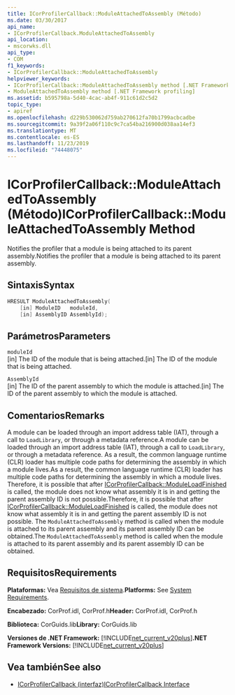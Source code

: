 ```yaml
---
title: ICorProfilerCallback::ModuleAttachedToAssembly (Método)
ms.date: 03/30/2017
api_name:
- ICorProfilerCallback.ModuleAttachedToAssembly
api_location:
- mscorwks.dll
api_type:
- COM
f1_keywords:
- ICorProfilerCallback::ModuleAttachedToAssembly
helpviewer_keywords:
- ICorProfilerCallback::ModuleAttachedToAssembly method [.NET Framework profiling]
- ModuleAttachedToAssembly method [.NET Framework profiling]
ms.assetid: b595798a-5d40-4cac-ab4f-911c61d2c5d2
topic_type:
- apiref
ms.openlocfilehash: d229b530062d759ab270612fa70b1799acbcadbe
ms.sourcegitcommit: 9a39f2a06f110c9c7ca54ba216900d038aa14ef3
ms.translationtype: MT
ms.contentlocale: es-ES
ms.lasthandoff: 11/23/2019
ms.locfileid: "74448075"
---
```

# <a name="icorprofilercallbackmoduleattachedtoassembly-method"></a><span data-ttu-id="dbae2-102">ICorProfilerCallback::ModuleAttachedToAssembly (Método)</span><span class="sxs-lookup"><span data-stu-id="dbae2-102">ICorProfilerCallback::ModuleAttachedToAssembly Method</span></span>
<span data-ttu-id="dbae2-103">Notifies the profiler that a module is being attached to its parent assembly.</span><span class="sxs-lookup"><span data-stu-id="dbae2-103">Notifies the profiler that a module is being attached to its parent assembly.</span></span>  
  
## <a name="syntax"></a><span data-ttu-id="dbae2-104">Sintaxis</span><span class="sxs-lookup"><span data-stu-id="dbae2-104">Syntax</span></span>  
  
```cpp  
HRESULT ModuleAttachedToAssembly(  
    [in] ModuleID   moduleId,  
    [in] AssemblyID AssemblyId);  
```  
  
## <a name="parameters"></a><span data-ttu-id="dbae2-105">Parámetros</span><span class="sxs-lookup"><span data-stu-id="dbae2-105">Parameters</span></span>  
 `moduleId`  
 <span data-ttu-id="dbae2-106">[in] The ID of the module that is being attached.</span><span class="sxs-lookup"><span data-stu-id="dbae2-106">[in] The ID of the module that is being attached.</span></span>  
  
 `AssemblyId`  
 <span data-ttu-id="dbae2-107">[in] The ID of the parent assembly to which the module is attached.</span><span class="sxs-lookup"><span data-stu-id="dbae2-107">[in] The ID of the parent assembly to which the module is attached.</span></span>  
  
## <a name="remarks"></a><span data-ttu-id="dbae2-108">Comentarios</span><span class="sxs-lookup"><span data-stu-id="dbae2-108">Remarks</span></span>  
 <span data-ttu-id="dbae2-109">A module can be loaded through an import address table (IAT), through a call to `LoadLibrary`, or through a metadata reference.</span><span class="sxs-lookup"><span data-stu-id="dbae2-109">A module can be loaded through an import address table (IAT), through a call to `LoadLibrary`, or through a metadata reference.</span></span> <span data-ttu-id="dbae2-110">As a result, the common language runtime (CLR) loader has multiple code paths for determining the assembly in which a module lives.</span><span class="sxs-lookup"><span data-stu-id="dbae2-110">As a result, the common language runtime (CLR) loader has multiple code paths for determining the assembly in which a module lives.</span></span> <span data-ttu-id="dbae2-111">Therefore, it is possible that after [ICorProfilerCallback::ModuleLoadFinished](../../../../docs/framework/unmanaged-api/profiling/icorprofilercallback-moduleloadfinished-method.md) is called, the module does not know what assembly it is in and getting the parent assembly ID is not possible.</span><span class="sxs-lookup"><span data-stu-id="dbae2-111">Therefore, it is possible that after [ICorProfilerCallback::ModuleLoadFinished](../../../../docs/framework/unmanaged-api/profiling/icorprofilercallback-moduleloadfinished-method.md) is called, the module does not know what assembly it is in and getting the parent assembly ID is not possible.</span></span> <span data-ttu-id="dbae2-112">The `ModuleAttachedToAssembly` method is called when the module is attached to its parent assembly and its parent assembly ID can be obtained.</span><span class="sxs-lookup"><span data-stu-id="dbae2-112">The `ModuleAttachedToAssembly` method is called when the module is attached to its parent assembly and its parent assembly ID can be obtained.</span></span>  
  
## <a name="requirements"></a><span data-ttu-id="dbae2-113">Requisitos</span><span class="sxs-lookup"><span data-stu-id="dbae2-113">Requirements</span></span>  
 <span data-ttu-id="dbae2-114">**Plataformas:** Vea [Requisitos de sistema](../../../../docs/framework/get-started/system-requirements.md).</span><span class="sxs-lookup"><span data-stu-id="dbae2-114">**Platforms:** See [System Requirements](../../../../docs/framework/get-started/system-requirements.md).</span></span>  
  
 <span data-ttu-id="dbae2-115">**Encabezado:** CorProf.idl, CorProf.h</span><span class="sxs-lookup"><span data-stu-id="dbae2-115">**Header:** CorProf.idl, CorProf.h</span></span>  
  
 <span data-ttu-id="dbae2-116">**Biblioteca:** CorGuids.lib</span><span class="sxs-lookup"><span data-stu-id="dbae2-116">**Library:** CorGuids.lib</span></span>  
  
 <span data-ttu-id="dbae2-117">**Versiones de .NET Framework:** [!INCLUDE[net_current_v20plus](../../../../includes/net-current-v20plus-md.md)]</span><span class="sxs-lookup"><span data-stu-id="dbae2-117">**.NET Framework Versions:** [!INCLUDE[net_current_v20plus](../../../../includes/net-current-v20plus-md.md)]</span></span>  
  
## <a name="see-also"></a><span data-ttu-id="dbae2-118">Vea también</span><span class="sxs-lookup"><span data-stu-id="dbae2-118">See also</span></span>

- [<span data-ttu-id="dbae2-119">ICorProfilerCallback (interfaz)</span><span class="sxs-lookup"><span data-stu-id="dbae2-119">ICorProfilerCallback Interface</span></span>](../../../../docs/framework/unmanaged-api/profiling/icorprofilercallback-interface.md)
